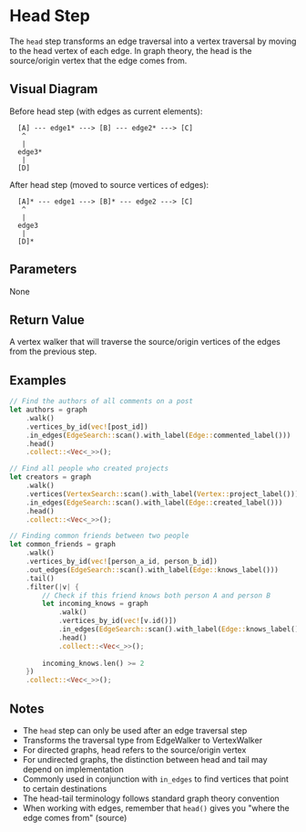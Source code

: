 # Head Step

The `head` step transforms an edge traversal into a vertex traversal by moving to the head vertex of each edge. In graph theory, the head is the source/origin vertex that the edge comes from.

## Visual Diagram

Before head step (with edges as current elements):
```
  [A] --- edge1* ---> [B] --- edge2* ---> [C]  
   ^                                         
   |                                         
  edge3*                                       
   |                                         
  [D]                                        
```

After head step (moved to source vertices of edges):
```
  [A]* --- edge1 ---> [B]* --- edge2 ---> [C]  
   ^                                         
   |                                         
  edge3                                       
   |                                         
  [D]*                                        
```

## Parameters

None

## Return Value

A vertex walker that will traverse the source/origin vertices of the edges from the previous step.

## Examples

```rust
// Find the authors of all comments on a post
let authors = graph
    .walk()
    .vertices_by_id(vec![post_id])
    .in_edges(EdgeSearch::scan().with_label(Edge::commented_label()))
    .head()
    .collect::<Vec<_>>();

// Find all people who created projects
let creators = graph
    .walk()
    .vertices(VertexSearch::scan().with_label(Vertex::project_label()))
    .in_edges(EdgeSearch::scan().with_label(Edge::created_label()))
    .head()
    .collect::<Vec<_>>();

// Finding common friends between two people
let common_friends = graph
    .walk()
    .vertices_by_id(vec![person_a_id, person_b_id])
    .out_edges(EdgeSearch::scan().with_label(Edge::knows_label()))
    .tail()
    .filter(|v| {
        // Check if this friend knows both person A and person B
        let incoming_knows = graph
            .walk()
            .vertices_by_id(vec![v.id()])
            .in_edges(EdgeSearch::scan().with_label(Edge::knows_label()))
            .head()
            .collect::<Vec<_>>();
        
        incoming_knows.len() >= 2
    })
    .collect::<Vec<_>>();
```

## Notes

- The `head` step can only be used after an edge traversal step
- Transforms the traversal type from EdgeWalker to VertexWalker
- For directed graphs, head refers to the source/origin vertex
- For undirected graphs, the distinction between head and tail may depend on implementation
- Commonly used in conjunction with `in_edges` to find vertices that point to certain destinations
- The head-tail terminology follows standard graph theory convention
- When working with edges, remember that `head()` gives you "where the edge comes from" (source)